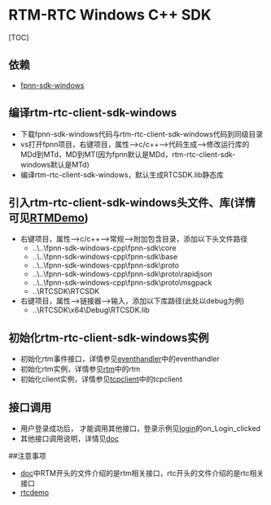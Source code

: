 # RTM-RTC Windows C++ SDK

[TOC]

## 依赖

* [fpnn-sdk-windows](https://github.com/highras/fpnn-sdk-windows-cpp.git)

## 编译rtm-rtc-client-sdk-windows

* 下载fpnn-sdk-windows代码与rtm-rtc-client-sdk-windows代码到同级目录
* vs打开fpnn项目，右键项目，属性-->c/c++-->代码生成-->修改运行库的MDd到MTd，MD到MT(因为fpnn默认是MDd，rtm-rtc-client-sdk-windows默认是MTd)  
* 编译rtm-rtc-client-sdk-windows，默认生成RTCSDK.lib静态库

## 引入rtm-rtc-client-sdk-windows头文件、库(详情可见[RTMDemo](https://github.com/highras/rtm-rtc-client-sdk-windows/tree/master/RTMDemo))
* 右键项目，属性-->c/c++-->常规-->附加包含目录，添加以下头文件路径
    * ..\\..\fpnn-sdk-windows-cpp\fpnn-sdk\core
    * ..\\..\fpnn-sdk-windows-cpp\fpnn-sdk\base
    * ..\\..\fpnn-sdk-windows-cpp\fpnn-sdk\proto
    * ..\\..\fpnn-sdk-windows-cpp\fpnn-sdk\proto\rapidjson
    * ..\\..\fpnn-sdk-windows-cpp\fpnn-sdk\proto\msgpack
    * ..\RTCSDK\RTCSDK
* 右键项目，属性-->链接器-->输入，添加以下库路径(此处以debug为例)
    * ..\RTCSDK\x64\Debug\RTCSDK.lib

## 初始化rtm-rtc-client-sdk-windows实例
* 初始化rtm事件接口，详情参见[eventhandler](https://github.com/highras/rtm-rtc-client-sdk-windows/blob/master/RTMDemo/mainwindow.cpp)中的eventhandler
* 初始化rtm实例，详情参见[rtm](https://github.com/highras/rtm-rtc-client-sdk-windows/blob/master/RTMDemo/mainwindow.cpp)中的rtm
* 初始化client实例，详情参见[tcpclient](https://github.com/highras/rtm-rtc-client-sdk-windows/blob/master/RTMDemo/mainwindow.cpp)中的tcpclient

## 接口调用
* 用户登录成功后， 才能调用其他接口，登录示例见[login](https://github.com/highras/rtm-rtc-client-sdk-windows/blob/master/RTMDemo/mainwindow.cpp)的on_Login_clicked
* 其他接口调用说明，详情见[doc](https://github.com/highras/rtm-rtc-client-sdk-windows/tree/master/doc)

##注意事项
* [doc](https://github.com/highras/rtm-rtc-client-sdk-windows/tree/master/doc)中RTM开头的文件介绍的是rtm相关接口，rtc开头的文件介绍的是rtc相关接口
* [rtcdemo](https://github.com/highras/rtm-rtc-client-sdk-windows/tree/master/doc)



      


